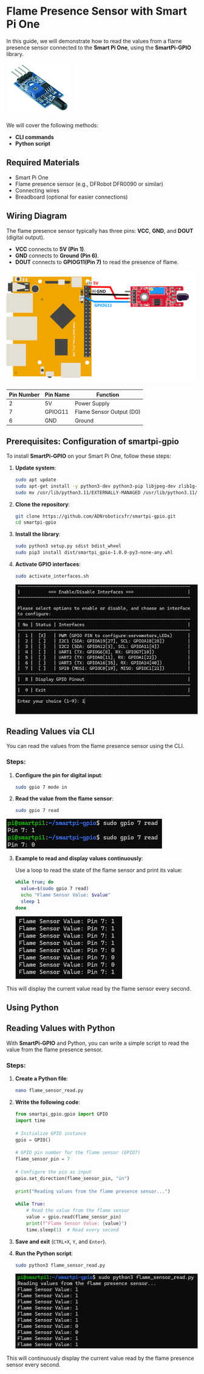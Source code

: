 # Flame Presence Sensor with Smart Pi One

In this guide, we will demonstrate how to read the values from a flame presence sensor connected to the **Smart Pi One**, using the **SmartPi-GPIO** library.

![Smart Pi One - Flame Presence Sensor](../../../img/SmartPi/Sensors&Modules/SmartPi_Flame_Sensor_Control/SmartPi_Flame_Sensor_Control_1.png)

We will cover the following methods:
- **CLI commands**
- **Python script**

## Required Materials

- Smart Pi One
- Flame presence sensor (e.g., DFRobot DFR0090 or similar)
- Connecting wires
- Breadboard (optional for easier connections)

## Wiring Diagram

The flame presence sensor typically has three pins: **VCC**, **GND**, and **DOUT** (digital output).

- **VCC** connects to **5V (Pin 1)**.
- **GND** connects to **Ground (Pin 6)**.
- **DOUT** connects to **GPIOG11(Pin 7)** to read the presence of flame.

<img src="../../../img/SmartPi/Sensors&Modules/SmartPi_Flame_Sensor_Control/SmartPi_Flame_Sensor_Control_2.png" width="520" alt="Flame Sensor Wiring Diagram">

| **Pin Number** | **Pin Name**          | **Function**          |
|----------------|-----------------------|-----------------------|
| 2              | 5V                  | Power Supply          |
| 7              | GPIOG11                | Flame Sensor Output (D0)   |
| 6              | GND                   | Ground                |


## Prerequisites: Configuration of smartpi-gpio

To install **SmartPi-GPIO** on your Smart Pi One, follow these steps:

1. **Update system**:

   ```bash
   sudo apt update 
   sudo apt-get install -y python3-dev python3-pip libjpeg-dev zlib1g-dev libtiff-dev
   sudo mv /usr/lib/python3.11/EXTERNALLY-MANAGED /usr/lib/python3.11/EXTERNALLY-MANAGED.old
   ```

2. **Clone the repository**:

   ```bash
   git clone https://github.com/ADNroboticsfr/smartpi-gpio.git
   cd smartpi-gpio
   ```

3. **Install the library**:

   ```bash
   sudo python3 setup.py sdist bdist_wheel
   sudo pip3 install dist/smartpi_gpio-1.0.0-py3-none-any.whl
   ```

4. **Activate GPIO interfaces**:

   ```bash
   sudo activate_interfaces.sh
   ``` 

   ![Smart Pi One - Flame Sensor](../../../img/SmartPi/Sensors&Modules/SmartPi_Button_Control/SmartPi_Button_Control_3.png)

## Reading Values via CLI

You can read the values from the flame presence sensor using the CLI.

### Steps:

1. **Configure the pin for digital input**:

   ```bash
   sudo gpio 7 mode in
   ```

2. **Read the value from the flame sensor**:

   ```bash
   sudo gpio 7 read
   ```

![Smart Pi One - Flame Presence Sensor](../../../img/SmartPi/Sensors&Modules/SmartPi_Flame_Sensor_Control/SmartPi_Flame_Sensor_Control_3.png)

3. **Example to read and display values continuously**:

   Use a loop to read the state of the flame sensor and print its value:

   ```bash
   while true; do
     value=$(sudo gpio 7 read)
     echo "Flame Sensor Value: $value"
     sleep 1
   done
   ```

   ![Smart Pi One - Flame Presence Sensor](../../../img/SmartPi/Sensors&Modules/SmartPi_Flame_Sensor_Control/SmartPi_Flame_Sensor_Control_4.png)

This will display the current value read by the flame sensor every second.


## Using Python

## Reading Values with Python

With **SmartPi-GPIO** and Python, you can write a simple script to read the value from the flame presence sensor.

### Steps:

1. **Create a Python file**:

   ```bash
   nano flame_sensor_read.py
   ```

2. **Write the following code**:

   ```python
   from smartpi_gpio.gpio import GPIO
   import time

   # Initialize GPIO instance
   gpio = GPIO()

   # GPIO pin number for the flame sensor (GPIO7)
   flame_sensor_pin = 7

   # Configure the pin as input
   gpio.set_direction(flame_sensor_pin, "in")

   print("Reading values from the flame presence sensor...")

   while True:
       # Read the value from the flame sensor
       value = gpio.read(flame_sensor_pin)
       print(f"Flame Sensor Value: {value}")
       time.sleep(1)  # Read every second
   ```

3. **Save and exit** (`CTRL+X`, `Y`, and `Enter`).

4. **Run the Python script**:

   ```bash
   sudo python3 flame_sensor_read.py
   ```

   ![Smart Pi One - Flame Presence Sensor](../../../img/SmartPi/Sensors&Modules/SmartPi_Flame_Sensor_Control/SmartPi_Flame_Sensor_Control_5.png)

This will continuously display the current value read by the flame presence sensor every second.